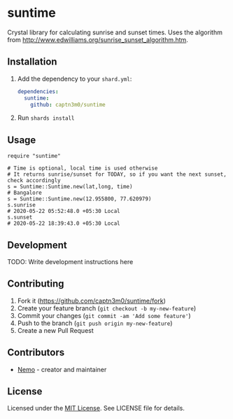 # suntime

Crystal library for calculating sunrise and sunset times. Uses the algorithm from <http://www.edwilliams.org/sunrise_sunset_algorithm.htm>.

## Installation

1. Add the dependency to your `shard.yml`:

   ```yaml
   dependencies:
     suntime:
       github: captn3m0/suntime
   ```

2. Run `shards install`

## Usage

```crystal
require "suntime"

# Time is optional, local time is used otherwise
# It returns sunrise/sunset for TODAY, so if you want the next sunset, check accordingly
s = Suntime::Suntime.new(lat,long, time)
# Bangalore
s = Suntime::Suntime.new(12.955800, 77.620979)
s.sunrise
# 2020-05-22 05:52:48.0 +05:30 Local
s.sunset
# 2020-05-22 18:39:43.0 +05:30 Local
```

## Development

TODO: Write development instructions here

## Contributing

1. Fork it (<https://github.com/captn3m0/suntime/fork>)
2. Create your feature branch (`git checkout -b my-new-feature`)
3. Commit your changes (`git commit -am 'Add some feature'`)
4. Push to the branch (`git push origin my-new-feature`)
5. Create a new Pull Request

## Contributors

- [Nemo](https://github.com/captn3m0) - creator and maintainer

## License

Licensed under the [MIT License](https://nemo.mit-license.org/). See LICENSE file for details.
